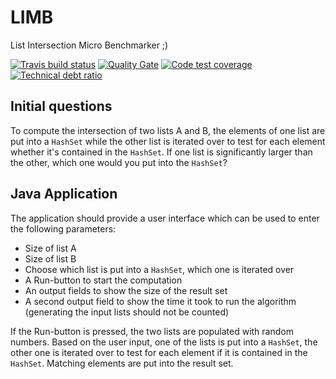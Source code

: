 # LIMB

List Intersection Micro Benchmarker ;)

[![Travis build status](https://travis-ci.org/kret/limb.svg?branch=master)](https://travis-ci.org/kret/limb)
[![Quality Gate](https://sonarqube.com/api/badges/gate?key=pl.lanuda.kret.limb:limb)](https://sonarqube.com/dashboard/index/pl.lanuda.kret.limb:limb)
[![Code test coverage](https://sonarqube.com/api/badges/measure?metric=coverage&key=pl.lanuda.kret.limb:limb)](https://sonarqube.com/dashboard/index/pl.lanuda.kret.limb:limb)
[![Technical debt ratio](https://sonarqube.com/api/badges/measure?metric=sqale_debt_ratio&key=pl.lanuda.kret.limb:limb)](https://sonarqube.com/dashboard/index/pl.lanuda.kret.limb:limb)

## Initial questions

To compute the intersection of two lists A and B,
the elements of one list are put into a `HashSet`
while the other list is iterated over to test for
each element whether it's contained in the `HashSet`.
If one list is significantly larger than the other,
which one would you put into the `HashSet`?

## Java Application

The application should provide a user interface which
can be used to enter the following parameters:
* Size of list A
* Size of list B
* Choose which list is put into a `HashSet`, which one is iterated over
* A Run-button to start the computation
* An output fields to show the size of the result set
* A second output field to show the time it took to run the algorithm
(generating the input lists should not be counted)

If the Run-button is pressed, the two lists are populated
with random numbers. Based on the user input, one of the
lists is put into a `HashSet`, the other one is iterated
over to test for each element if it is contained
in the `HashSet`. Matching elements are put into the result set.
